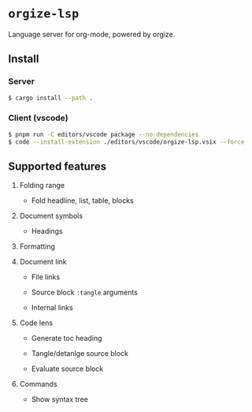 # `orgize-lsp`

Language server for org-mode, powered by orgize.

## Install

### Server

```sh
$ cargo install --path .
```

### Client (vscode)

```sh
$ pnpm run -C editors/vscode package --no-dependencies
$ code --install-extension ./editors/vscode/orgize-lsp.vsix --force
```

## Supported features

1. Folding range

   - Fold headline, list, table, blocks

2. Document symbols

   - Headings

3. Formatting

4. Document link

   - File links

   - Source block `:tangle` arguments

   - Internal links

5. Code lens

   - Generate toc heading

   - Tangle/detanlge source block

   - Evaluate source block

6. Commands

   - Show syntax tree
